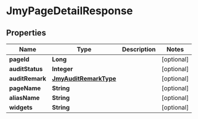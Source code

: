 

# JmyPageDetailResponse


## Properties

Name | Type | Description | Notes
------------ | ------------- | ------------- | -------------
**pageId** | **Long** |  |  [optional]
**auditStatus** | **Integer** |  |  [optional]
**auditRemark** | [**JmyAuditRemarkType**](JmyAuditRemarkType.md) |  |  [optional]
**pageName** | **String** |  |  [optional]
**aliasName** | **String** |  |  [optional]
**widgets** | **String** |  |  [optional]



